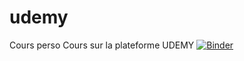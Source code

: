 # udemy
Cours perso
Cours sur la plateforme UDEMY
[![Binder](https://mybinder.org/badge_logo.svg)](https://mybinder.org/v2/gh/rbasters/udemy/master)
